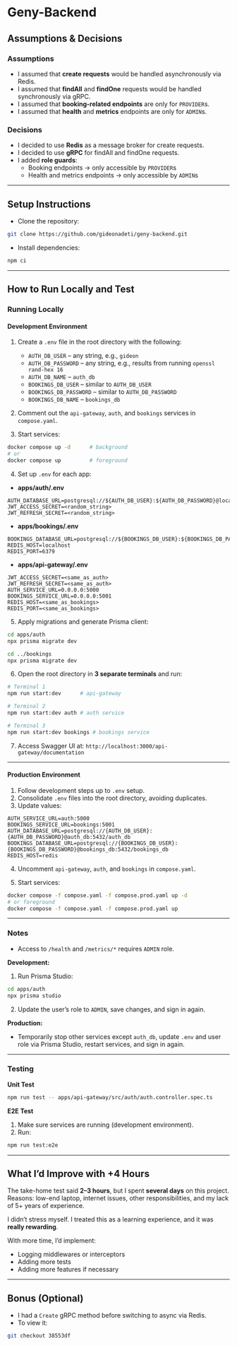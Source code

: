 # Geny-Backend

## Assumptions & Decisions

### Assumptions

- I assumed that **create requests** would be handled asynchronously via Redis.
- I assumed that **findAll** and **findOne** requests would be handled synchronously via gRPC.
- I assumed that **booking-related endpoints** are only for `PROVIDER`s.
- I assumed that **health** and **metrics** endpoints are only for `ADMIN`s.

### Decisions

- I decided to use **Redis** as a message broker for create requests.
- I decided to use **gRPC** for findAll and findOne requests.
- I added **role guards**:
  - Booking endpoints → only accessible by `PROVIDER`s
  - Health and metrics endpoints → only accessible by `ADMIN`s

---

## Setup Instructions

- Clone the repository:

```bash
git clone https://github.com/gideonadeti/geny-backend.git
```

- Install dependencies:

```bash
npm ci
```

---

## How to Run Locally and Test

### Running Locally

#### Development Environment

1. Create a `.env` file in the root directory with the following:
   - `AUTH_DB_USER` – any string, e.g., `gideon`
   - `AUTH_DB_PASSWORD` – any string, e.g., results from running `openssl rand-hex 16`
   - `AUTH_DB_NAME` – `auth_db`
   - `BOOKINGS_DB_USER` – similar to `AUTH_DB_USER`
   - `BOOKINGS_DB_PASSWORD` – similar to `AUTH_DB_PASSWORD`
   - `BOOKINGS_DB_NAME` – `bookings_db`

2. Comment out the `api-gateway`, `auth`, and `bookings` services in `compose.yaml`.

3. Start services:

```bash
docker compose up -d      # background
# or
docker compose up         # foreground
```

4. Set up `.env` for each app:

- **apps/auth/.env**

```env
AUTH_DATABASE_URL=postgresql://${AUTH_DB_USER}:${AUTH_DB_PASSWORD}@localhost:5432/auth_db
JWT_ACCESS_SECRET=<random_string>
JWT_REFRESH_SECRET=<random_string>
```

- **apps/bookings/.env**

```env
BOOKINGS_DATABASE_URL=postgresql://${BOOKINGS_DB_USER}:${BOOKINGS_DB_PASSWORD}@localhost:5433/bookings_db
REDIS_HOST=localhost
REDIS_PORT=6379
```

- **apps/api-gateway/.env**

```env
JWT_ACCESS_SECRET=<same_as_auth>
JWT_REFRESH_SECRET=<same_as_auth>
AUTH_SERVICE_URL=0.0.0.0:5000
BOOKINGS_SERVICE_URL=0.0.0.0:5001
REDIS_HOST=<same_as_bookings>
REDIS_PORT=<same_as_bookings>
```

5. Apply migrations and generate Prisma client:

```bash
cd apps/auth
npx prisma migrate dev

cd ../bookings
npx prisma migrate dev
```

6. Open the root directory in **3 separate terminals** and run:

```bash
# Terminal 1
npm run start:dev      # api-gateway

# Terminal 2
npm run start:dev auth # auth service

# Terminal 3
npm run start:dev bookings # bookings service
```

7. Access Swagger UI at:
   `http://localhost:3000/api-gateway/documentation`

---

#### Production Environment

1. Follow development steps up to `.env` setup.
2. Consolidate `.env` files into the root directory, avoiding duplicates.
3. Update values:

```env
AUTH_SERVICE_URL=auth:5000
BOOKINGS_SERVICE_URL=bookings:5001
AUTH_DATABASE_URL=postgresql://{AUTH_DB_USER}:{AUTH_DB_PASSWORD}@auth_db:5432/auth_db
BOOKINGS_DATABASE_URL=postgresql://{BOOKINGS_DB_USER}:{BOOKINGS_DB_PASSWORD}@bookings_db:5432/bookings_db
REDIS_HOST=redis
```

4. Uncomment `api-gateway`, `auth`, and `bookings` in `compose.yaml`.

5. Start services:

```bash
docker compose -f compose.yaml -f compose.prod.yaml up -d
# or foreground
docker compose -f compose.yaml -f compose.prod.yaml up
```

---

### Notes

- Access to `/health` and `/metrics/*` requires `ADMIN` role.

**Development:**

1. Run Prisma Studio:

```bash
cd apps/auth
npx prisma studio
```

2. Update the user’s role to `ADMIN`, save changes, and sign in again.

**Production:**

- Temporarily stop other services except `auth_db`, update `.env` and user role via Prisma Studio, restart services, and sign in again.

---

### Testing

**Unit Test**

```bash
npm run test -- apps/api-gateway/src/auth/auth.controller.spec.ts
```

**E2E Test**

1. Make sure services are running (development environment).
2. Run:

```bash
npm run test:e2e
```

---

## What I’d Improve with +4 Hours

The take-home test said **2–3 hours**, but I spent **several days** on this project.
Reasons: low-end laptop, internet issues, other responsibilities, and my lack of 5+ years of experience.

I didn’t stress myself. I treated this as a learning experience, and it was **really rewarding**.

With more time, I’d implement:

- Logging middlewares or interceptors
- Adding more tests
- Adding more features if necessary

---

## Bonus (Optional)

- I had a `Create` gRPC method before switching to async via Redis.
- To view it:

```bash
git checkout 38553df
```
